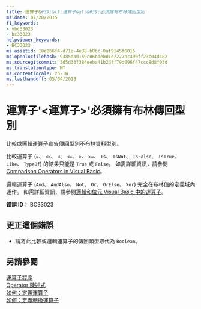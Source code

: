 ```yaml
---
title: 運算子&#39;&lt;運算子&gt;&#39;必須擁有布林傳回型別
ms.date: 07/20/2015
f1_keywords:
- vbc33023
- bc33023
helpviewer_keywords:
- BC33023
ms.assetid: 18e066f4-d71e-4e38-b0bc-8af9145f6015
ms.openlocfilehash: 9385da0159c06bae001e7227bc490ff23c04d482
ms.sourcegitcommit: 3d5d33f384eeba41b2dff79d096f47ccc8d8f03d
ms.translationtype: MT
ms.contentlocale: zh-TW
ms.lasthandoff: 05/04/2018
---
```

# <a name="operator-39ltoperatorgt39-must-have-a-return-type-of-boolean"></a>運算子&#39;&lt;運算子&gt;&#39;必須擁有布林傳回型別
比較或邏輯運算子宣告傳回型別不[布林資料型別](../../visual-basic/language-reference/data-types/boolean-data-type.md)。  
  
 比較運算子 (`=`、 `<>`、 `<`、 `<=`、 `>`、 `>=`、 `Is`、 `IsNot`、 `IsFalse`、 `IsTrue`、 `Like`、 `TypeOf`) 的結果只能是 `True` 或 `False`。 如需詳細資訊，請參閱 [Comparison Operators in Visual Basic](../../visual-basic/programming-guide/language-features/operators-and-expressions/comparison-operators.md)。  
  
 邏輯運算子 (`And`、 `AndAlso`、 `Not`、 `Or`、 `OrElse`、 `Xor`) 完全在布林值的定義域內運作。 如需詳細資訊，請參閱[邏輯和位元 Visual Basic 中的運算子](../../visual-basic/programming-guide/language-features/operators-and-expressions/logical-and-bitwise-operators.md)。  
  
 **錯誤 ID︰** BC33023  
  
## <a name="to-correct-this-error"></a>更正這個錯誤  
  
-   請將此比較或邏輯運算子的傳回類型取代為 `Boolean`。  
  
## <a name="see-also"></a>另請參閱  
 [運算子程序](../../visual-basic/programming-guide/language-features/procedures/operator-procedures.md)  
 [Operator 陳述式](../../visual-basic/language-reference/statements/operator-statement.md)  
 [如何：定義運算子](../../visual-basic/programming-guide/language-features/procedures/how-to-define-an-operator.md)  
 [如何：定義轉換運算子](../../visual-basic/programming-guide/language-features/procedures/how-to-define-a-conversion-operator.md)
